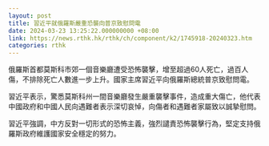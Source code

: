 ```yaml
---
layout: post
title: 習近平就俄羅斯嚴重恐襲向普京致慰問電
date: 2024-03-23 13:25:22.000000000 +08:00
link: https://news.rthk.hk/rthk/ch/component/k2/1745918-20240323.htm
categories: rthk
---
```


俄羅斯首都莫斯科市郊一個音樂廳遭受恐怖襲擊，增至超過60人死亡，過百人傷，不排除死亡人數進一步上升。國家主席習近平向俄羅斯總統普京致慰問電。

習近平表示，驚悉莫斯科州一間音樂廳發生嚴重襲擊事件，造成重大傷亡，他代表中國政府和中國人民向遇難者表示深切哀悼，向傷者和遇難者家屬致以誠摯慰問。

習近平強調，中方反對一切形式的恐怖主義，強烈譴責恐怖襲擊行為，堅定支持俄羅斯政府維護國家安全穩定的努力。
